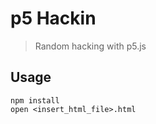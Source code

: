 # p5 Hackin

> Random hacking with p5.js

## Usage

```
npm install
open <insert_html_file>.html
```
